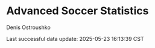 # Advanced Soccer Statistics
Denis Ostroushko

<!-- gfm -->

Last successful data update: 2025-05-23 16:13:39 CST

